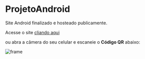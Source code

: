 # ProjetoAndroid
Site Android finalizado e hosteado publicamente.



Acesse o site [cliando aqui](https://gugas1lva.github.io/ProjetoAndroid/)

ou abra a câmera do seu celular e escaneie o **Código QR** abaixo:



![frame](https://user-images.githubusercontent.com/92289607/147209345-a7bf3a59-4e66-4ab9-b816-f97301f08126.png)
